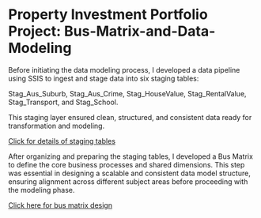 # Property Investment Portfolio Project: Bus-Matrix-and-Data-Modeling

Before initiating the data modeling process, I developed a data pipeline using SSIS to ingest and stage data into six staging tables:

Stag_Aus_Suburb, Stag_Aus_Crime, Stag_HouseValue, Stag_RentalValue, Stag_Transport, and Stag_School.

This staging layer ensured clean, structured, and consistent data ready for transformation and modeling.

<a href="https://github.com/utkarshdatawhiz993/Bus-Matrix-and-Data-Modeling/blob/main/Six%20Staging%20Tables%20(ETL).pdf">Click for details of staging tables</a>

After organizing and preparing the staging tables, I developed a Bus Matrix to define the core business processes and shared dimensions. This step was essential in designing a scalable and consistent data model structure, ensuring alignment across different subject areas before proceeding with the modeling phase.

<a href="https://github.com/utkarshdatawhiz993/Bus-Matrix-and-Data-Modeling/blob/main/Screenshot%202025-07-31%20at%2011.39.01%20AM.png">Click here for bus matrix design</a>
